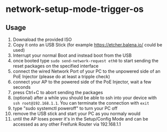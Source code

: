 # network-setup-mode-trigger-os


## Usage

1. Downaload the provided ISO
2. Copy it onto an USB Stick (for example https://etcher.balena.io/ could be used)
3. Interrupt your normal Boot and instead boot from the USB
4. once booted type `sudo send-network-request eth0` to start sending the reset packages on the specified interface
5. connect the wired Network Port of your PC to the unpowered side of an PoE Injector (please do at least a tripple check)
6. connect your AP to the powered side of the PoE Injector, wait a few seconds
7. press Ctrl+C to abort sending the packages
8. (optional) after a while you should be able to ssh into your device with `ssh root@192.168.1.1`. You can terminate the connection with `exit`
9. type "sudo systemctl poweroff" to turn your PC off
10. remove the USB stick and start your PC as you normaly would
11. until the AP loses power it's in the Setup/Config Mode and can be accessed as any other Freifunk Router via 192.168.1.1

